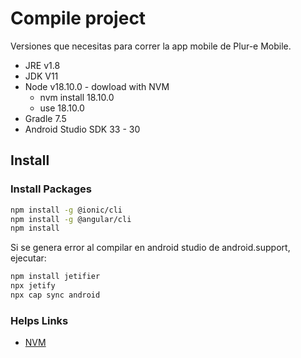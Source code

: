 # Compile project 

Versiones que necesitas para correr la app mobile de Plur-e Mobile.
- JRE v1.8
- JDK V11
- Node v18.10.0 - dowload with NVM
    - nvm install 18.10.0
    - use 18.10.0
- Gradle 7.5
- Android Studio SDK  33 - 30

## Install

### Install Packages

``` sh
npm install -g @ionic/cli
npm install -g @angular/cli
npm install
```

Si se genera error al compilar en android studio de android.support, ejecutar:

```sh
npm install jetifier
npx jetify
npx cap sync android
```

### Helps Links

- [NVM](https://github.com/coreybutler/nvm-windows#installation--upgrades)